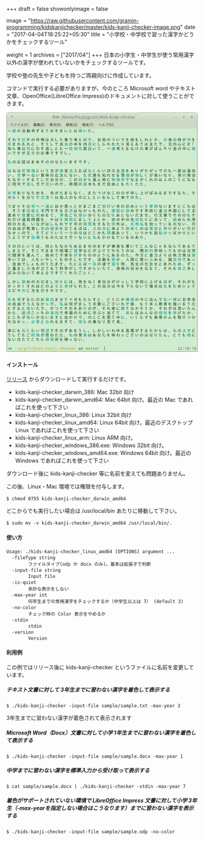 +++
draft = false
showonlyimage = false

image = "https://raw.githubusercontent.com/gramin-programming/kidskanjichecker/master/kids-kanji-checker-image.png"
date = "2017-04-04T18:25:22+05:30"
title = "小学校・中学校で習った漢字かどうかをチェックするツール"

weight = 1
archives = ["2017/04"]
+++
日本の小学生・中学生が使う常用漢字以外の漢字が使われていないかをチェックするツールです。

学校や塾の先生や子どもを持つご両親向けに作成しています。

コマンドで実行する必要がありますが、今のところ Microsoft word やテキスト文章、OpenOffice(LibreOffice Impress)のドキュメントに対して使うことができます。

<!--more-->

![イメージ](https://raw.githubusercontent.com/gramin-programming/kidskanjichecker/master/kids-kanji-checker-image.png)

#### インストール

[リリース](https://github.com/gramin-programming/kidskanjichecker/releases) からダウンロードして実行するだけです。

- kids-kanji-checker_darwin_386: Mac 32bit 向け
- kids-kanji-checker_darwin_amd64: Mac 64bit 向け。最近の Mac であればこれを使って下さい
- kids-kanji-checker_linux_386: Linux 32bit 向け
- kids-kanji-checker_linux_amd64: Linux 64bit 向け。最近のデスクトップ Linux であればこれを使って下さい
- kids-kanji-checker_linux_arm: Linux ARM 向け。
- kids-kanji-checker_windows_386.exe: Windows 32bit 向け。
- kids-kanji-checker_windows_amd64.exe: Windows 64bit 向け。最近の Windows であればこれを使って下さい

ダウンロード後に kids-kanji-checker 等に名前を変えても問題ありません。

この後、Linux・Mac 環境では権限を付与します。
```
$ chmod 0755 kids-kanji-checker_darwin_amd64
```
どこからでも実行したい場合は /usr/local/bin あたりに移動して下さい。

```
$ sudo mv -v kids-kanji-checker_darwin_amd64 /usr/local/bin/.
```

#### 使い方
```
Usage: ./kids-kanji-checker_linux_amd64 [OPTIONS] argument ...
  -fileType string
        ファイルタイプ(odp か docx のみ)。基本は拡張子で判断
  -input-file string
        Input file
  -is-quiet
        余計な表示をしない
  -max-year int
        何年生までの常用漢字をチェックするか（中学生以上は 7） (default 3)
  -no-color
        チェック時の Color 表示をやめるか
  -stdin
        stdin
  -version
        Version
```

#### 利用例
この例ではリリース後に kids-kanji-checker というファイルに名前を変更しています。

##### テキスト文書に対して 3年生までに習わない漢字を着色して表示する

```
$ ./kids-kanji-checker -input-file sample/sample.txt -max-year 3
```

3年生までに習わない漢字が着色されて表示されます

##### Microsoft Word（Docx）文書に対して小学 1年生までに習わない漢字を着色して表示する
```
$ ./kids-kanji-checker -input-file sample/sample.docx -max-year 1
```

##### 中学までに習わない漢字を標準入力から受け取って表示する
```
$ cat sample/sample.docx | ./kids-kanji-checker -stdin -max-year 7
```

##### 着色がサポートされていない環境で LibreOffice Impress 文書に対して小学 3年生（-max-yearを指定しない場合はこうなります）までに習わない漢字を表示する
```
$ ./kids-kanji-checker -input-file sample/sample.odp -no-color
```
